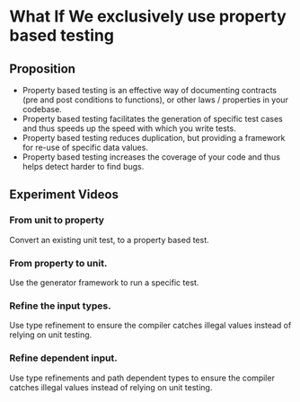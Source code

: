 # What If We exclusively use property based testing

## Proposition

  * Property based testing is an effective way of documenting contracts (pre and 
  post conditions to functions), or other laws / properties in your codebase.
  * Property based testing facilitates the generation of specific test cases and 
  thus speeds up the speed with which you write tests.
  * Property based testing reduces duplication, but providing a framework for 
  re-use of specific data values.
  * Property based testing increases the coverage of your code and thus helps 
  detect harder to find bugs.

## Experiment Videos

### From unit to property
Convert an existing unit test, to a property based test.

### From property to unit.
Use the generator framework to run a specific test.

### Refine the input types.
Use type refinement to ensure the compiler catches illegal values instead of relying on unit testing.

### Refine dependent input.
Use type refinements and path dependent types to ensure the compiler catches illegal values instead of relying on unit testing.